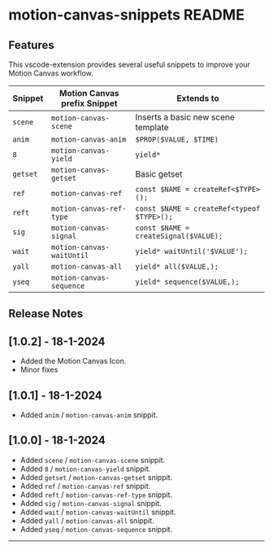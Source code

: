 # motion-canvas-snippets README

## Features

This vscode-extension provides several useful snippets to improve your Motion Canvas workflow.

| Snippet  | Motion Canvas prefix Snippet | Extends to                                 |
| -------- | ---------------------------- | ------------------------------------------ |
| `scene`  | `motion-canvas-scene`        | Inserts a basic new scene template         |
| `anim`   | `motion-canvas-anim`         | `$PROP($VALUE, $TIME)`                     |
| `8`      | `motion-canvas-yield`        | `yield*`                                   |
| `getset` | `motion-canvas-getset`       | Basic getset                               |
| `ref`    | `motion-canvas-ref`          | `const $NAME = createRef<$TYPE>();`        |
| `reft`   | `motion-canvas-ref-type`     | `const $NAME = createRef<typeof $TYPE>();` |
| `sig`    | `motion-canvas-signal`       | `const $NAME = createSignal($VALUE);`      |
| `wait`   | `motion-canvas-waitUntil`    | `yield* waitUntil('$VALUE');`              |
| `yall`   | `motion-canvas-all`          | `yield* all($VALUE,);`                     |
| `yseq`   | `motion-canvas-sequence`     | `yield* sequence($VALUE,);`                |

## Release Notes

## [1.0.2] - 18-1-2024

- Added the Motion Canvas Icon.
- Minor fixes

## [1.0.1] - 18-1-2024

- Added `anim` / `motion-canvas-anim` snippit.

## [1.0.0] - 18-1-2024

- Added `scene` / `motion-canvas-scene` snippit.
- Added `8` / `motion-canvas-yield` snippit.
- Added `getset` / `motion-canvas-getset` snippit.
- Added `ref` / `motion-canvas-ref` snippit.
- Added `reft` / `motion-canvas-ref-type` snippit.
- Added `sig` / `motion-canvas-signal` snippit.
- Added `wait` / `motion-canvas-waitUntil` snippit.
- Added `yall` / `motion-canvas-all` snippit.
- Added `yseq` / `motion-canvas-sequence` snippit.

---
